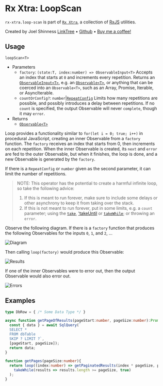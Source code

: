 # Rx Xtra: LoopScan

`rx-xtra.loop-scan` is part of [`Rx Xtra`](https://github.com/JoelCodes/rx-xtra), a collection of [RxJS](https://rxjs.dev/) utilities.

Created by Joel Shinness [LinkTree](https://linktr.ee/yesthatjoelshinness) • [Github](https://github.com/JoelCodes) • [Buy me a coffee!](https://ko-fi.com/yesthatjoelshinness)

## Usage

`loopScan<T>`

* Parameters
  * `factory`: `(state:T, index:number) => ObservableInput<T>` Accepts an index that starts at `0` and increments every repetition.  Returns an [`ObservableInput<T>`](https://rxjs.dev/api/index/type-alias/ObservableInput), e.g. an [`Observable<T>`](https://rxjs.dev/api/index/class/Observable), or anything that can be coerced into an `Observable<T>`, such as an Array, Promise, Iterable, or AsyncIterable.
  * `countOrConfig?`: `number`|[`RepeatConfig`](https://rxjs.dev/api/index/interface/RepeatConfig) Limits how many repetitions are possible, and possibly introduces a delay between repetitions.  If no `count` is specified, the output Observable will never `complete`, though it may `error`.
* Returns
  * [`Observable<T>`](https://rxjs.dev/api/index/class/Observable)


Loop provides a functionality similar to `for(let i = 0; true; i++)` in procedural JavaScript, creating an inner Observable from a `factory` function.  The `factory` receives an index that starts from 0, then increments on each repetition.  When the inner Observable is created, its `next` and `error` are fed to the outer Observable, but when it finishes, the loop is done, and a new Observable is generated by the `factory`.

If there is a `RepeatConfig` or `number` given as the second parameter, it can limit the number of repetitions.

> NOTE: This operator has the potential to create a harmful infinite loop, so take the following advice:
> 1. If this is meant to run forever, make sure to include some delays or other asynchrony to keep it from taking over the stack.
> 2. If this is not meant to run forever, put in some limits, e.g. a `count` parameter; using the [`take`](https://rxjs.dev/api/index/function/take), ['takeUntil](https://rxjs.dev/api/index/function/takeUntil) or [`takeWhile`](https://rxjs.dev/api/index/function/takeWhile); or throwing an `error`.

Observe the following diagram.  If there is a `factory` function that produces the following Observables for the inputs `0`, `1`, and `2`, ...

![Diagram](./diagrams/factories.excalidraw.png)

Then calling `loop(factory)` would produce this Observable:

![Results](./diagrams/results.excalidraw.png)

If one of the inner Observables were to error out, then the output Observable would also error out.

![Errors](./diagrams/errors.excalidraw.png)

## Examples

```ts
type DbRow = { /* Some Data Type */ }

async function getPageOfResults(pageStart:number, pageSize:number):Promise<DbRow[]>{
  const { data } = await SqlQuery(`
  SELECT * 
  FROM dbTable 
  SKIP ? LIMIT ?`, 
  [pageStart, pageSize]);
  return data;
}

function getPages(pageSize:number){
  return loop((index:number) => getPaginatedResults(index * pageSize, pageSize)).pipe(
    takeWhile(results => results.length >= pageSize, true)
  );
}
```
